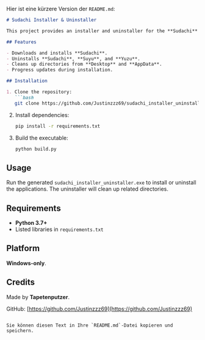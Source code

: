 Hier ist eine kürzere Version der `README.md`:

```markdown
# Sudachi Installer & Uninstaller

This project provides an installer and uninstaller for the **Sudachi** application.

## Features

- Downloads and installs **Sudachi**.
- Uninstalls **Sudachi**, **Suyu**, and **Yuzu**.
- Cleans up directories from **Desktop** and **AppData**.
- Progress updates during installation.

## Installation

1. Clone the repository:
   ```bash
   git clone https://github.com/Justinzzz69/sudachi_installer_uninstaller.git
   ```

2. Install dependencies:
   ```bash
   pip install -r requirements.txt
   ```

3. Build the executable:
   ```bash
   python build.py
   ```

## Usage

Run the generated `sudachi_installer_uninstaller.exe` to install or uninstall the applications. The uninstaller will clean up related directories.

## Requirements

- **Python 3.7+**
- Listed libraries in `requirements.txt`

## Platform

**Windows-only**.

## Credits

Made by **Tapetenputzer**.

GitHub: [https://github.com/Justinzzz69](https://github.com/Justinzzz69)
```

Sie können diesen Text in Ihre `README.md`-Datei kopieren und speichern.
